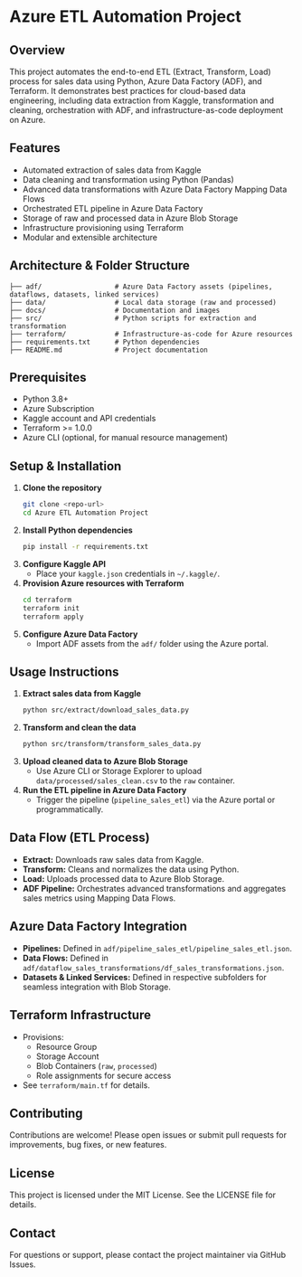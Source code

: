 # Azure ETL Automation Project

## Overview
This project automates the end-to-end ETL (Extract, Transform, Load) process for sales data using Python, Azure Data Factory (ADF), and Terraform. It demonstrates best practices for cloud-based data engineering, including data extraction from Kaggle, transformation and cleaning, orchestration with ADF, and infrastructure-as-code deployment on Azure.

## Features
- Automated extraction of sales data from Kaggle
- Data cleaning and transformation using Python (Pandas)
- Advanced data transformations with Azure Data Factory Mapping Data Flows
- Orchestrated ETL pipeline in Azure Data Factory
- Storage of raw and processed data in Azure Blob Storage
- Infrastructure provisioning using Terraform
- Modular and extensible architecture

## Architecture & Folder Structure
```
├── adf/                  # Azure Data Factory assets (pipelines, dataflows, datasets, linked services)
├── data/                 # Local data storage (raw and processed)
├── docs/                 # Documentation and images
├── src/                  # Python scripts for extraction and transformation
├── terraform/            # Infrastructure-as-code for Azure resources
├── requirements.txt      # Python dependencies
├── README.md             # Project documentation
```

## Prerequisites
- Python 3.8+
- Azure Subscription
- Kaggle account and API credentials
- Terraform >= 1.0.0
- Azure CLI (optional, for manual resource management)

## Setup & Installation
1. **Clone the repository**
   ```sh
   git clone <repo-url>
   cd Azure ETL Automation Project
   ```
2. **Install Python dependencies**
   ```sh
   pip install -r requirements.txt
   ```
3. **Configure Kaggle API**
   - Place your `kaggle.json` credentials in `~/.kaggle/`.
4. **Provision Azure resources with Terraform**
   ```sh
   cd terraform
   terraform init
   terraform apply
   ```
5. **Configure Azure Data Factory**
   - Import ADF assets from the `adf/` folder using the Azure portal.

## Usage Instructions
1. **Extract sales data from Kaggle**
   ```sh
   python src/extract/download_sales_data.py
   ```
2. **Transform and clean the data**
   ```sh
   python src/transform/transform_sales_data.py
   ```
3. **Upload cleaned data to Azure Blob Storage**
   - Use Azure CLI or Storage Explorer to upload `data/processed/sales_clean.csv` to the `raw` container.
4. **Run the ETL pipeline in Azure Data Factory**
   - Trigger the pipeline (`pipeline_sales_etl`) via the Azure portal or programmatically.

## Data Flow (ETL Process)
- **Extract:** Downloads raw sales data from Kaggle.
- **Transform:** Cleans and normalizes the data using Python.
- **Load:** Uploads processed data to Azure Blob Storage.
- **ADF Pipeline:** Orchestrates advanced transformations and aggregates sales metrics using Mapping Data Flows.

## Azure Data Factory Integration
- **Pipelines:** Defined in `adf/pipeline_sales_etl/pipeline_sales_etl.json`.
- **Data Flows:** Defined in `adf/dataflow_sales_transformations/df_sales_transformations.json`.
- **Datasets & Linked Services:** Defined in respective subfolders for seamless integration with Blob Storage.

## Terraform Infrastructure
- Provisions:
  - Resource Group
  - Storage Account
  - Blob Containers (`raw`, `processed`)
  - Role assignments for secure access
- See `terraform/main.tf` for details.

## Contributing
Contributions are welcome! Please open issues or submit pull requests for improvements, bug fixes, or new features.

## License
This project is licensed under the MIT License. See the LICENSE file for details.

## Contact
For questions or support, please contact the project maintainer via GitHub Issues.
